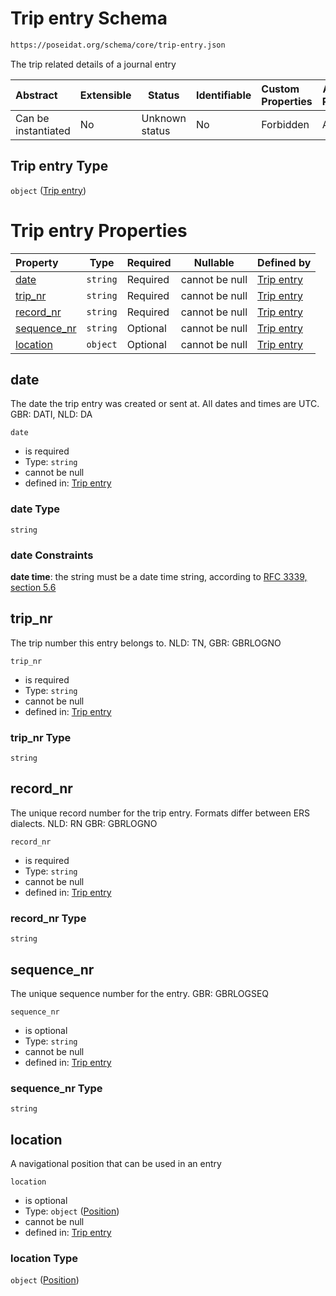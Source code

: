 # Trip entry Schema

```txt
https://poseidat.org/schema/core/trip-entry.json
```

The trip related details of a journal entry


| Abstract            | Extensible | Status         | Identifiable | Custom Properties | Additional Properties | Access Restrictions | Defined In                                                             |
| :------------------ | ---------- | -------------- | ------------ | :---------------- | --------------------- | ------------------- | ---------------------------------------------------------------------- |
| Can be instantiated | No         | Unknown status | No           | Forbidden         | Allowed               | none                | [trip-entry.json](schemas/core/trip-entry.json "open original schema") |

## Trip entry Type

`object` ([Trip entry](trip-entry.md))

# Trip entry Properties

| Property                    | Type     | Required | Nullable       | Defined by                                                                                                                             |
| :-------------------------- | -------- | -------- | -------------- | :------------------------------------------------------------------------------------------------------------------------------------- |
| [date](#date)               | `string` | Required | cannot be null | [Trip entry](trip-entry-properties-date.md "https&#x3A;//poseidat.org/schema/core/trip-entry.json#/properties/date")                   |
| [trip_nr](#trip_nr)         | `string` | Required | cannot be null | [Trip entry](trip-entry-properties-trip_nr.md "https&#x3A;//poseidat.org/schema/core/trip-entry.json#/properties/trip_nr")             |
| [record_nr](#record_nr)     | `string` | Required | cannot be null | [Trip entry](trip-entry-properties-record_nr.md "https&#x3A;//poseidat.org/schema/core/trip-entry.json#/properties/record_nr")         |
| [sequence_nr](#sequence_nr) | `string` | Optional | cannot be null | [Trip entry](trip-entry-properties-sequence_nr.md "https&#x3A;//poseidat.org/schema/core/trip-entry.json#/properties/sequence_nr")     |
| [location](#location)       | `object` | Optional | cannot be null | [Trip entry](trip-entry-properties-position.md "https&#x3A;//poseidat.org/schema/core/measurement/position.json#/properties/location") |

## date

The date the trip entry was created or sent at. All dates and times are UTC. GBR: DATI, NLD: DA


`date`

-   is required
-   Type: `string`
-   cannot be null
-   defined in: [Trip entry](trip-entry-properties-date.md "https&#x3A;//poseidat.org/schema/core/trip-entry.json#/properties/date")

### date Type

`string`

### date Constraints

**date time**: the string must be a date time string, according to [RFC 3339, section 5.6](https://tools.ietf.org/html/rfc3339 "check the specification")

## trip_nr

The trip number this entry belongs to. NLD: TN, GBR: GBRLOGNO


`trip_nr`

-   is required
-   Type: `string`
-   cannot be null
-   defined in: [Trip entry](trip-entry-properties-trip_nr.md "https&#x3A;//poseidat.org/schema/core/trip-entry.json#/properties/trip_nr")

### trip_nr Type

`string`

## record_nr

The unique record number for the trip entry. Formats differ between ERS dialects. NLD: RN GBR: GBRLOGNO


`record_nr`

-   is required
-   Type: `string`
-   cannot be null
-   defined in: [Trip entry](trip-entry-properties-record_nr.md "https&#x3A;//poseidat.org/schema/core/trip-entry.json#/properties/record_nr")

### record_nr Type

`string`

## sequence_nr

The unique sequence number for the  entry. GBR: GBRLOGSEQ


`sequence_nr`

-   is optional
-   Type: `string`
-   cannot be null
-   defined in: [Trip entry](trip-entry-properties-sequence_nr.md "https&#x3A;//poseidat.org/schema/core/trip-entry.json#/properties/sequence_nr")

### sequence_nr Type

`string`

## location

A navigational position that can be used in an entry


`location`

-   is optional
-   Type: `object` ([Position](trip-entry-properties-position.md))
-   cannot be null
-   defined in: [Trip entry](trip-entry-properties-position.md "https&#x3A;//poseidat.org/schema/core/measurement/position.json#/properties/location")

### location Type

`object` ([Position](trip-entry-properties-position.md))
